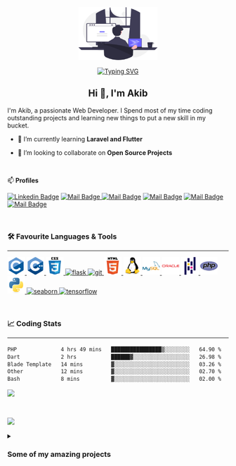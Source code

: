 <div id="header" align="center">
  <!-- <img src="https://media.giphy.com/media/HwBlFQZFcAoUcPHZdX/giphy.gif" width="170" height="170"/> -->
    <img src="main.svg" width="180" height="120"/>
</div>

<div align='center'>

[![Typing SVG](https://readme-typing-svg.herokuapp.com?color=7C76F7&lines=Welcome+To+My+Github+Profile)](https://git.io/typing-svg)

<h2 align="center">Hi 👋, I'm Akib</h2>

</div>

<!-- <h4 align="center">A passionate Web Developer, Linux Enthusiast and Tech Nerd.</h4> -->

I'm Akib, a passionate Web Developer. I Spend most of my time coding outstanding projects and learning new things to put a new skill in my bucket.

- 🌱 I’m currently learning **Laravel and Flutter**

- 👯 I’m looking to collaborate on **Open Source Projects**

<br>

:mailbox:<b> Profiles </b>

[![Linkedin Badge](https://img.shields.io/badge/-Akib-0e76a8?style=flat&labelColor=0e76a8&logo=linkedin&logoColor=white)](https://www.linkedin.com/in/akib99/) [![Mail Badge](https://img.shields.io/badge/Codeforces-445f9d?style=flat&logo=Codeforces&logoColor=white)](https://codeforces.com/profile/Xenon01)[ ![Mail Badge](https://img.shields.io/badge/-LeetCode-FFA116?style=flat&logo=LeetCode&logoColor=black)](https://leetcode.com/dekacore/) [![Mail Badge](https://img.shields.io/badge/Akib-1877F2?style=flat&logo=facebook&logoColor=white)](https://www.facebook.com/profile.php?id=100007907438975) [![Mail Badge](https://img.shields.io/badge/WhatsApp-25D366?style=flat&logo=whatsapp&logoColor=white)](https://wa.link/s103du) [![Mail Badge](https://img.shields.io/badge/Gmail-D14836?style=flat&logo=gmail&logoColor=white)](mailto:saidulislamakib99@gmail.com)

<!-- [![Mail Badge](https://img.shields.io/badge/Portfolio-255E63?style=flat&logo=About.me&logoColor=white)](mailto:islempenywis@gmail.com) -->

<!-- - 🔭 I’m currently working on [Nautilus Actions and Scripts](https://github.com/Akib558/nautilus_actions) -->

<br>

### 🛠️ Favourite Languages & Tools
<hr>
<p align="left"> <a href="https://www.cprogramming.com/" target="_blank" rel="noreferrer"> <img src="https://raw.githubusercontent.com/devicons/devicon/master/icons/c/c-original.svg" alt="c" width="40" height="40"/> </a> <a href="https://www.w3schools.com/cpp/" target="_blank" rel="noreferrer"> <img src="https://raw.githubusercontent.com/devicons/devicon/master/icons/cplusplus/cplusplus-original.svg" alt="cplusplus" width="40" height="40"/> </a> <a href="https://www.w3schools.com/css/" target="_blank" rel="noreferrer"> <img src="https://raw.githubusercontent.com/devicons/devicon/master/icons/css3/css3-original-wordmark.svg" alt="css3" width="40" height="40"/> </a> <a href="https://flask.palletsprojects.com/" target="_blank" rel="noreferrer"> <img src="https://www.vectorlogo.zone/logos/pocoo_flask/pocoo_flask-icon.svg" alt="flask" width="40" height="40"/> </a> <a href="https://git-scm.com/" target="_blank" rel="noreferrer"> <img src="https://www.vectorlogo.zone/logos/git-scm/git-scm-icon.svg" alt="git" width="40" height="40"/> </a> <a href="https://www.w3.org/html/" target="_blank" rel="noreferrer"> <img src="https://raw.githubusercontent.com/devicons/devicon/master/icons/html5/html5-original-wordmark.svg" alt="html5" width="40" height="40"/> </a> <a href="https://www.linux.org/" target="_blank" rel="noreferrer"> <img src="https://raw.githubusercontent.com/devicons/devicon/master/icons/linux/linux-original.svg" alt="linux" width="40" height="40"/> </a> <a href="https://www.mysql.com/" target="_blank" rel="noreferrer"> <img src="https://raw.githubusercontent.com/devicons/devicon/master/icons/mysql/mysql-original-wordmark.svg" alt="mysql" width="40" height="40"/> </a> <a href="https://www.oracle.com/" target="_blank" rel="noreferrer"> <img src="https://raw.githubusercontent.com/devicons/devicon/master/icons/oracle/oracle-original.svg" alt="oracle" width="40" height="40"/> </a> <a href="https://pandas.pydata.org/" target="_blank" rel="noreferrer"> <img src="https://raw.githubusercontent.com/devicons/devicon/2ae2a900d2f041da66e950e4d48052658d850630/icons/pandas/pandas-original.svg" alt="pandas" width="40" height="40"/> </a> <a href="https://www.php.net" target="_blank" rel="noreferrer"> <img src="https://raw.githubusercontent.com/devicons/devicon/master/icons/php/php-original.svg" alt="php" width="40" height="40"/> </a> <a href="https://www.python.org" target="_blank" rel="noreferrer"> <img src="https://raw.githubusercontent.com/devicons/devicon/master/icons/python/python-original.svg" alt="python" width="40" height="40"/> </a> <a href="https://seaborn.pydata.org/" target="_blank" rel="noreferrer"> <img src="https://seaborn.pydata.org/_images/logo-mark-lightbg.svg" alt="seaborn" width="40" height="40"/> </a> <a href="https://www.tensorflow.org" target="_blank" rel="noreferrer"> <img src="https://www.vectorlogo.zone/logos/tensorflow/tensorflow-icon.svg" alt="tensorflow" width="40" height="40"/> </a> </p>

<br>

### 📈 Coding Stats <hr>

<div style="margin:auto">

<!-- <div style="width:70%"> -->

<!--START_SECTION:waka-->

```txt
PHP              4 hrs 49 mins   ████████████████▒░░░░░░░░   64.90 %
Dart             2 hrs           ██████▓░░░░░░░░░░░░░░░░░░   26.98 %
Blade Template   14 mins         ▓░░░░░░░░░░░░░░░░░░░░░░░░   03.26 %
Other            12 mins         ▓░░░░░░░░░░░░░░░░░░░░░░░░   02.70 %
Bash             8 mins          ▓░░░░░░░░░░░░░░░░░░░░░░░░   02.00 %
```

<!--END_SECTION:waka-->

<!-- </div> -->
<!-- <div style="width:70%"> -->

<a href="https://github.com/anuraghazra/github-readme-stats">
  <img align="center"  src="https://github-readme-stats.vercel.app/api?username=Akib558&show_icons=true&theme=vue" />
</a>
<!-- </div> -->

</div>

<br>
<br>

![](https://komarev.com/ghpvc/?username=Akib558)

<details>

<summary>
<h3>Some of my amazing projects</h3>
</summary>

<center>

<details>
<summary>
  <b>Flutter</b>
</summary>
  
  [![Readme Card](https://github-readme-stats.vercel.app/api/pin/?username=Akib558&repo=tracko)](https://github.com/Akib558/tracko) [![Readme Card](https://github-readme-stats.vercel.app/api/pin/?username=Akib558&repo=iman)](https://github.com/Akib558/iman)
  
  [![Readme Card](https://github-readme-stats.vercel.app/api/pin/?username=Akib558&repo=Smart-Shop)](https://github.com/Akib558/Smart-Shop) [![Readme Card](https://github-readme-stats.vercel.app/api/pin/?username=Akib558&repo=Weather-Reader)](https://github.com/Akib558/Weather-Reader)
</details>




</center>
</div>
